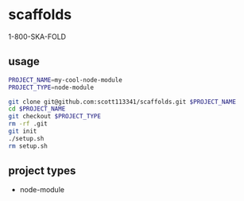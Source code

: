 # scaffolds

1-800-SKA-FOLD


## usage

```bash
PROJECT_NAME=my-cool-node-module
PROJECT_TYPE=node-module

git clone git@github.com:scott113341/scaffolds.git $PROJECT_NAME
cd $PROJECT_NAME
git checkout $PROJECT_TYPE
rm -rf .git
git init
./setup.sh
rm setup.sh
```


## project types

* node-module
